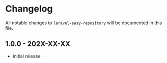# Changelog

All notable changes to `laravel-easy-repository` will be documented in this file.

## 1.0.0 - 202X-XX-XX

- initial release
